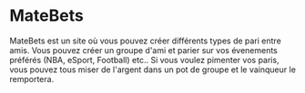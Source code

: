 # MateBets

MateBets est un site où vous pouvez créer différents types de pari entre amis.
Vous pouvez créer un groupe d'ami et parier sur vos évenements préférés (NBA, eSport, Football) etc..
Si vous voulez pimenter vos paris, vous pouvez tous miser de l'argent dans un pot de groupe et le vainqueur le remportera.
